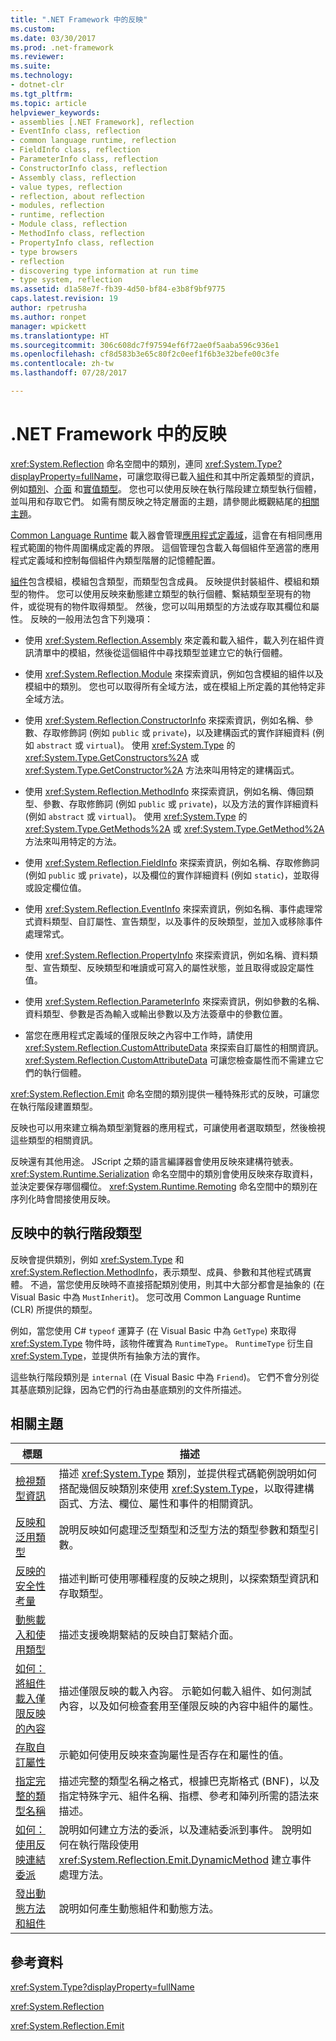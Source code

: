 ```yaml
---
title: ".NET Framework 中的反映"
ms.custom: 
ms.date: 03/30/2017
ms.prod: .net-framework
ms.reviewer: 
ms.suite: 
ms.technology:
- dotnet-clr
ms.tgt_pltfrm: 
ms.topic: article
helpviewer_keywords:
- assemblies [.NET Framework], reflection
- EventInfo class, reflection
- common language runtime, reflection
- FieldInfo class, reflection
- ParameterInfo class, reflection
- ConstructorInfo class, reflection
- Assembly class, reflection
- value types, reflection
- reflection, about reflection
- modules, reflection
- runtime, reflection
- Module class, reflection
- MethodInfo class, reflection
- PropertyInfo class, reflection
- type browsers
- reflection
- discovering type information at run time
- type system, reflection
ms.assetid: d1a58e7f-fb39-4d50-bf84-e3b8f9bf9775
caps.latest.revision: 19
author: rpetrusha
ms.author: ronpet
manager: wpickett
ms.translationtype: HT
ms.sourcegitcommit: 306c608dc7f97594ef6f72ae0f5aaba596c936e1
ms.openlocfilehash: cf8d583b3e65c80f2c0eef1f6b3e32befe00c3fe
ms.contentlocale: zh-tw
ms.lasthandoff: 07/28/2017

---
```

# .NET Framework 中的反映
<xref:System.Reflection> 命名空間中的類別，連同 <xref:System.Type?displayProperty=fullName>，可讓您取得已載入[組件](../../../docs/framework/app-domains/assemblies-in-the-common-language-runtime.md)和其中所定義類型的資訊，例如[類別](http://msdn.microsoft.com/zh-tw/ad7d3561-271e-4546-82fc-e00b059f27a9)、[介面](http://msdn.microsoft.com/zh-tw/fd9d5975-5363-4bc9-b883-609f887895e5) 和[實值類型](http://msdn.microsoft.com/zh-tw/c9c567f8-8ab1-4d88-834d-00f7d92418de)。  您也可以使用反映在執行階段建立類型執行個體，並叫用和存取它們。  如需有關反映之特定層面的主題，請參閱此概觀結尾的[相關主題](#related_topics)。  
  
 [Common Language Runtime](../../../docs/standard/clr.md) 載入器會管理[應用程式定義域](../../../docs/framework/app-domains/application-domains.md)，這會在有相同應用程式範圍的物件周圍構成定義的界限。  這個管理包含載入每個組件至適當的應用程式定義域和控制每個組件內類型階層的記憶體配置。  
  
 [組件](../../../docs/framework/app-domains/assemblies-in-the-common-language-runtime.md)包含模組，模組包含類型，而類型包含成員。  反映提供封裝組件、模組和類型的物件。  您可以使用反映來動態建立類型的執行個體、繫結類型至現有的物件，或從現有的物件取得類型。  然後，您可以叫用類型的方法或存取其欄位和屬性。  反映的一般用法包含下列幾項：  
  
-   使用 <xref:System.Reflection.Assembly> 來定義和載入組件，載入列在組件資訊清單中的模組，然後從這個組件中尋找類型並建立它的執行個體。  
  
-   使用 <xref:System.Reflection.Module> 來探索資訊，例如包含模組的組件以及模組中的類別。  您也可以取得所有全域方法，或在模組上所定義的其他特定非全域方法。  
  
-   使用 <xref:System.Reflection.ConstructorInfo> 來探索資訊，例如名稱、參數、存取修飾詞 \(例如 `public` 或 `private`\)，以及建構函式的實作詳細資料 \(例如 `abstract` 或 `virtual`\)。  使用 <xref:System.Type> 的 <xref:System.Type.GetConstructors%2A> 或 <xref:System.Type.GetConstructor%2A> 方法來叫用特定的建構函式。  
  
-   使用 <xref:System.Reflection.MethodInfo> 來探索資訊，例如名稱、傳回類型、參數、存取修飾詞 \(例如 `public` 或 `private`\)，以及方法的實作詳細資料 \(例如 `abstract` 或 `virtual`\)。  使用 <xref:System.Type> 的 <xref:System.Type.GetMethods%2A> 或 <xref:System.Type.GetMethod%2A> 方法來叫用特定的方法。  
  
-   使用 <xref:System.Reflection.FieldInfo> 來探索資訊，例如名稱、存取修飾詞 \(例如 `public` 或 `private`\)，以及欄位的實作詳細資料 \(例如 `static`\)，並取得或設定欄位值。  
  
-   使用 <xref:System.Reflection.EventInfo> 來探索資訊，例如名稱、事件處理常式資料類型、自訂屬性、宣告類型，以及事件的反映類型，並加入或移除事件處理常式。  
  
-   使用 <xref:System.Reflection.PropertyInfo> 來探索資訊，例如名稱、資料類型、宣告類型、反映類型和唯讀或可寫入的屬性狀態，並且取得或設定屬性值。  
  
-   使用 <xref:System.Reflection.ParameterInfo> 來探索資訊，例如參數的名稱、資料類型、參數是否為輸入或輸出參數以及方法簽章中的參數位置。  
  
-   當您在應用程式定義域的僅限反映之內容中工作時，請使用 <xref:System.Reflection.CustomAttributeData> 來探索自訂屬性的相關資訊。  <xref:System.Reflection.CustomAttributeData> 可讓您檢查屬性而不需建立它們的執行個體。  
  
 <xref:System.Reflection.Emit> 命名空間的類別提供一種特殊形式的反映，可讓您在執行階段建置類型。  
  
 反映也可以用來建立稱為類型瀏覽器的應用程式，可讓使用者選取類型，然後檢視這些類型的相關資訊。  
  
 反映還有其他用途。  JScript 之類的語言編譯器會使用反映來建構符號表。  <xref:System.Runtime.Serialization> 命名空間中的類別會使用反映來存取資料，並決定要保存哪個欄位。  <xref:System.Runtime.Remoting> 命名空間中的類別在序列化時會間接使用反映。  
  
## 反映中的執行階段類型  
 反映會提供類別，例如 <xref:System.Type> 和 <xref:System.Reflection.MethodInfo>，表示類型、成員、參數和其他程式碼實體。  不過，當您使用反映時不直接搭配類別使用，則其中大部分都會是抽象的 \(在 Visual Basic 中為 `MustInherit`\)。  您可改用 Common Language Runtime \(CLR\) 所提供的類型。  
  
 例如，當您使用 C\# `typeof` 運算子 \(在 Visual Basic 中為 `GetType`\) 來取得 <xref:System.Type> 物件時，該物件確實為 `RuntimeType`。  `RuntimeType` 衍生自 <xref:System.Type>，並提供所有抽象方法的實作。  
  
 這些執行階段類別是 `internal` \(在 Visual Basic 中為 `Friend`\)。  它們不會分別從其基底類別記錄，因為它們的行為由基底類別的文件所描述。  
  
<a name="related_topics"></a>   
## 相關主題  
  
|標題|描述|  
|--------|--------|  
|[檢視類型資訊](../../../docs/framework/reflection-and-codedom/viewing-type-information.md)|描述 <xref:System.Type> 類別，並提供程式碼範例說明如何搭配幾個反映類別來使用 <xref:System.Type>，以取得建構函式、方法、欄位、屬性和事件的相關資訊。|  
|[反映和泛用類型](../../../docs/framework/reflection-and-codedom/reflection-and-generic-types.md)|說明反映如何處理泛型類型和泛型方法的類型參數和類型引數。|  
|[反映的安全性考量](../../../docs/framework/reflection-and-codedom/security-considerations-for-reflection.md)|描述判斷可使用哪種程度的反映之規則，以探索類型資訊和存取類型。|  
|[動態載入和使用類型](../../../docs/framework/reflection-and-codedom/dynamically-loading-and-using-types.md)|描述支援晚期繫結的反映自訂繫結介面。|  
|[如何：將組件載入僅限反映的內容](../../../docs/framework/reflection-and-codedom/how-to-load-assemblies-into-the-reflection-only-context.md)|描述僅限反映的載入內容。  示範如何載入組件、如何測試內容，以及如何檢查套用至僅限反映的內容中組件的屬性。|  
|[存取自訂屬性](../../../docs/framework/reflection-and-codedom/accessing-custom-attributes.md)|示範如何使用反映來查詢屬性是否存在和屬性的值。|  
|[指定完整的類型名稱](../../../docs/framework/reflection-and-codedom/specifying-fully-qualified-type-names.md)|描述完整的類型名稱之格式，根據巴克斯格式 \(BNF\)，以及指定特殊字元、組件名稱、指標、參考和陣列所需的語法來描述。|  
|[如何：使用反映連結委派](../../../docs/framework/reflection-and-codedom/how-to-hook-up-a-delegate-using-reflection.md)|說明如何建立方法的委派，以及連結委派到事件。  說明如何在執行階段使用 <xref:System.Reflection.Emit.DynamicMethod> 建立事件處理方法。|  
|[發出動態方法和組件](../../../docs/framework/reflection-and-codedom/emitting-dynamic-methods-and-assemblies.md)|說明如何產生動態組件和動態方法。|  
  
## 參考資料  
 <xref:System.Type?displayProperty=fullName>  
  
 <xref:System.Reflection>  
  
 <xref:System.Reflection.Emit>  
  

